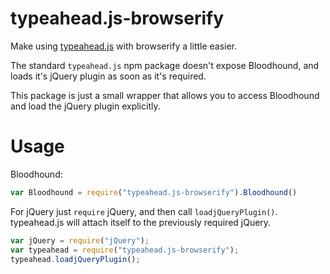 # typeahead.js-browserify

Make using [typeahead.js](http://twitter.github.io/typeahead.js/) with browserify a little easier. 

The standard `typeahead.js` npm package doesn't expose Bloodhound, and loads it's jQuery plugin as soon as it's required. 

This package is just a small wrapper that allows you to access Bloodhound and load the jQuery plugin explicitly. 

# Usage

Bloodhound: 
```javascript
var Bloodhound = require("typeahead.js-browserify").Bloodhound()
```

For jQuery just `require` jQuery, and then call `loadjQueryPlugin()`. typeahead.js will attach itself to the previously required jQuery.

```javascript
var jQuery = require("jQuery");
var typeahead = require("typeahead.js-browserify");
typeahead.loadjQueryPlugin();
```
